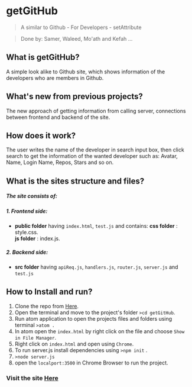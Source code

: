 # getGitHub
>A similar to Github - For Developers - setAttribute

>Done by: Samer, Waleed, Mo'ath and Kefah ...

## What is getGitHub?
A simple look alike to Github site, which shows information of the developers who are members in Github.

## What's new from previous projects?
The new approach of getting information from calling server, connections between frontend and backend of the site.


## How does it work?
The user writes the name of the developer in search input box, then click search to get the information of the wanted developer such as: Avatar, Name, Login Name, Repos, Stars and so on.

## What is the sites structure and files?
##### The site consists of:
##### 1. Frontend side:
  * **public folder** having ```index.html```, ```test.js``` and contains:
        **css folder** : style.css.  
        **js folder** : index.js.

##### 2. Backend side:
  * **src folder** having ```apiReq.js```, ```handlers.js```, ```router.js```, ```server.js``` and ```test.js```

## How to Install and run?
1. Clone the repo from [Here](https://github.com/FACG2/getGitHub).
2. Open the terminal and move to the project's folder ```>cd getGitHub```.
3. Run atom application to open the projects files and folders using terminal ```>atom .```
4. In atom open the ```index.html``` by right click on the file and choose ```Show in File Manager```.
5. Right click on ```index.html``` and open using ```Chrome```.
6. To run server.js install dependencies using ```>npm init``` .
7. ```>node server.js```
8. open the ```localport:3500``` in Chrome Browser to run the project.

### Visit the site [Here](https://getgitgub.herokuapp.com/)
